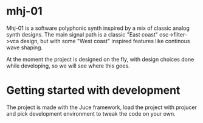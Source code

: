 # mhj-01
Mhj-01 is a software polyphonic synth inspired by a mix of classic analog synth designs.
The main signal path is a classic "East coast" osc->filter->vca design, but with some "West coast" inspired features like continous wave shaping.

At the moment the project is designed on the fly, with design choices done while developing, so we will see where this goes.

# Getting started with development
The project is made with the Juce framework, load the project with projucer and pick development environment to tweak the code on your own.
